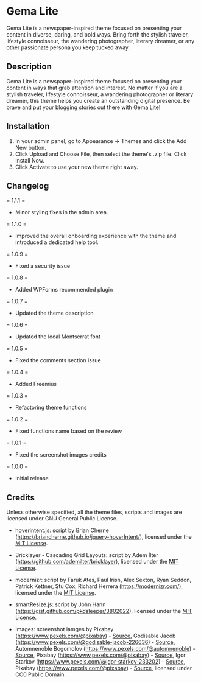 # Gema Lite
Gema Lite is a newspaper-inspired theme focused on presenting your content in diverse, daring, and bold ways. Bring forth the stylish traveler, lifestyle connoisseur, the wandering photographer, literary dreamer, or any other passionate persona you keep tucked away.

## Description

Gema Lite is a newspaper-inspired theme focused on presenting your content in ways that grab attention and interest. No matter if you are a stylish traveler, lifestyle connoisseur, a wandering photographer or literary dreamer, this theme helps you create an outstanding digital presence. Be brave and put your blogging stories out there with Gema Lite!

## Installation

1. In your admin panel, go to Appearance -> Themes and click the Add New button.
2. Click Upload and Choose File, then select the theme's .zip file. Click Install Now.
3. Click Activate to use your new theme right away.

## Changelog

= 1.1.1 =
* Minor styling fixes in the admin area.

= 1.1.0 =
* Improved the overall onboarding experience with the theme and introduced a dedicated help tool.

= 1.0.9 =
* Fixed a security issue

= 1.0.8 =
* Added WPForms recommended plugin

= 1.0.7 =
* Updated the theme description

= 1.0.6 =
* Updated the local Montserrat font

= 1.0.5 =
* Fixed the comments section issue

= 1.0.4 =
* Added Freemius

= 1.0.3 =
* Refactoring theme functions

= 1.0.2 =
* Fixed functions name based on the review

= 1.0.1 =
* Fixed the screenshot images credits

= 1.0.0 =
* Initial release

## Credits

Unless otherwise specified, all the theme files, scripts and images are licensed under GNU General Public License.

* hoverintent.js: script by Brian Cherne (https://briancherne.github.io/jquery-hoverIntent/), licensed under the [MIT License](http://opensource.org/licenses/mit-license.html).

* Bricklayer - Cascading Grid Layouts: script by Adem İlter (https://github.com/ademilter/bricklayer), licensed under the [MIT License](http://opensource.org/licenses/mit-license.html).

* modernizr: script by Faruk Ates, Paul Irish, Alex Sexton, Ryan Seddon, Patrick Kettner, Stu Cox, Richard Herrera (https://modernizr.com/), licensed under the [MIT License](http://opensource.org/licenses/mit-license.html).

* smartResize.js: script by John Hann (https://gist.github.com/pkdsleeper/3802022), licensed under the [MIT License](http://opensource.org/licenses/mit-license.html).

* Images: screenshot iamges by Pixabay (https://www.pexels.com/@pixabay) - [Source](https://www.pexels.com/photo/abandoned-alley-architecture-blue-208560/), Godisable Jacob (https://www.pexels.com/@godisable-jacob-226636) - [Source](https://www.pexels.com/photo/woman-in-brown-and-gray-t-shirt-sitting-on-brown-wooden-table-949670/), 
Automnenoble Bogomolov (https://www.pexels.com/@automnenoble) - [Source](https://www.pexels.com/photo/woman-wearing-blue-crew-neck-sweater-and-pants-792192/), Pixabay (https://www.pexels.com/@pixabay) - [Source](https://www.pexels.com/photo/house-terrace-with-green-leaf-plants-during-daytime-161932/), Igor Starkov (https://www.pexels.com/@igor-starkov-233202) - [Source](https://www.pexels.com/photo/two-green-potted-plants-791810/), Pixabay (https://www.pexels.com/@pixabay) - [Source](https://www.pexels.com/photo/arch-architecture-art-blue-277590/), licensed under CC0 Public Domain.
